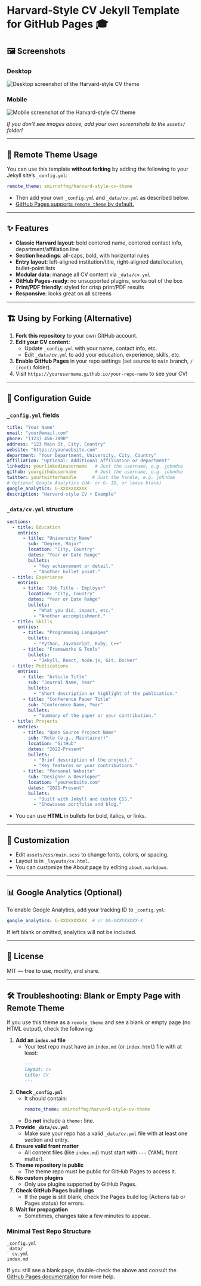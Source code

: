 # Harvard‑Style CV Jekyll Template for GitHub Pages 🎓

## 🖼️ Screenshots

### Desktop

![Desktop screenshot of the Harvard-style CV theme](assets/screenshot-desktop.png)

### Mobile

![Mobile screenshot of the Harvard-style CV theme](assets/screenshot-mobile.png)

*If you don't see images above, add your own screenshots to the `assets/` folder!*

---


## 🚀 Remote Theme Usage
You can use this template **without forking** by adding the following to your Jekyll site’s `_config.yml`:

```yaml
remote_theme: smirnoffmg/harvard-style-cv-theme
```

- Then add your own `_config.yml` and `_data/cv.yml` as described below.
- [GitHub Pages supports `remote_theme` by default.](https://github.com/benbalter/jekyll-remote-theme)

---

## ✨ Features
- **Classic Harvard layout**: bold centered name, centered contact info, department/affiliation line
- **Section headings**: all-caps, bold, with horizontal rules
- **Entry layout**: left-aligned institution/title, right-aligned date/location, bullet-point lists
- **Modular data**: manage all CV content via `_data/cv.yml`
- **GitHub Pages‑ready**: no unsupported plugins, works out of the box
- **Print/PDF friendly**: styled for crisp print/PDF results
- **Responsive**: looks great on all screens

---

## 🏗️ Using by Forking (Alternative)
1. **Fork this repository** to your own GitHub account.
2. **Edit your CV content:**
   - Update `_config.yml` with your name, contact info, etc.
   - Edit `_data/cv.yml` to add your education, experience, skills, etc.
3. **Enable GitHub Pages** in your repo settings (set source to `main` branch, `/ (root)` folder).
4. Visit `https://yourusername.github.io/your-repo-name` to see your CV!

---

## 📝 Configuration Guide

### `_config.yml` fields
```yaml
title: "Your Name"
email: "your@email.com"
phone: "(123) 456-7890"
address: "123 Main St, City, Country"
website: "https://yourwebsite.com"
department: "Your Department, University, City, Country"
affiliation: "Optional: Additional affiliation or department"
linkedin: yourlinkedinusername   # Just the username, e.g. johndoe
github: yourgithubusername       # Just the username, e.g. johndoe
twitter: yourtwitterhandle      # Just the handle, e.g. johndoe
# Optional Google Analytics (UA- or G- ID, or leave blank)
google_analytics: G-XXXXXXXXXX
description: "Harvard‑style CV • Example"
```

### `_data/cv.yml` structure
```yaml
sections:
  - title: Education
    entries:
      - title: "University Name"
        sub: "Degree, Major"
        location: "City, Country"
        dates: "Year or Date Range"
        bullets:
          - "Key achievement or detail."
          - "Another bullet point."
  - title: Experience
    entries:
      - title: "Job Title · Employer"
        location: "City, Country"
        dates: "Year or Date Range"
        bullets:
          - "What you did, impact, etc."
          - "Another accomplishment."
  - title: Skills
    entries:
      - title: "Programming Languages"
        bullets:
          - "Python, JavaScript, Ruby, C++"
      - title: "Frameworks & Tools"
        bullets:
          - "Jekyll, React, Node.js, Git, Docker"
  - title: Publications
    entries:
      - title: "Article Title"
        sub: "Journal Name, Year"
        bullets:
          - "Short description or highlight of the publication."
      - title: "Conference Paper Title"
        sub: "Conference Name, Year"
        bullets:
          - "Summary of the paper or your contribution."
  - title: Projects
    entries:
      - title: "Open Source Project Name"
        sub: "Role (e.g., Maintainer)"
        location: "GitHub"
        dates: "2022-Present"
        bullets:
          - "Brief description of the project."
          - "Key features or your contributions."
      - title: "Personal Website"
        sub: "Designer & Developer"
        location: "yourwebsite.com"
        dates: "2021-Present"
        bullets:
          - "Built with Jekyll and custom CSS."
          - "Showcases portfolio and blog."
```
- You can use **HTML** in bullets for bold, italics, or links.

---

## 🎨 Customization
- Edit `assets/css/main.scss` to change fonts, colors, or spacing.
- Layout is in `_layouts/cv.html`.
- You can customize the About page by editing `about.markdown`.

---

## 📊 Google Analytics (Optional)
To enable Google Analytics, add your tracking ID to `_config.yml`:
```yaml
google_analytics: G-XXXXXXXXXX  # or UA-XXXXXXXXX-X
```
If left blank or omitted, analytics will not be included.

---

## 📄 License
MIT — free to use, modify, and share.

---

## 🛠️ Troubleshooting: Blank or Empty Page with Remote Theme

If you use this theme as a `remote_theme` and see a blank or empty page (no HTML output), check the following:

1. **Add an `index.md` file**
   - Your test repo must have an `index.md` (or `index.html`) file with at least:
     ```markdown
     ---
     layout: cv
     title: CV
     ---
     ```
2. **Check `_config.yml`**
   - It should contain:
     ```yaml
     remote_theme: smirnoffmg/harvard-style-cv-theme
     ```
   - Do **not** include a `theme:` line.
3. **Provide `_data/cv.yml`**
   - Make sure your repo has a valid `_data/cv.yml` file with at least one section and entry.
4. **Ensure valid front matter**
   - All content files (like `index.md`) must start with `---` (YAML front matter).
5. **Theme repository is public**
   - The theme repo must be public for GitHub Pages to access it.
6. **No custom plugins**
   - Only use plugins supported by GitHub Pages.
7. **Check GitHub Pages build logs**
   - If the page is still blank, check the Pages build log (Actions tab or Pages status) for errors.
8. **Wait for propagation**
   - Sometimes, changes take a few minutes to appear.

### Minimal Test Repo Structure

```
_config.yml
_data/
  cv.yml
index.md
```

If you still see a blank page, double-check the above and consult the [GitHub Pages documentation](https://docs.github.com/en/pages/troubleshooting-github-pages-sites) for more help.

